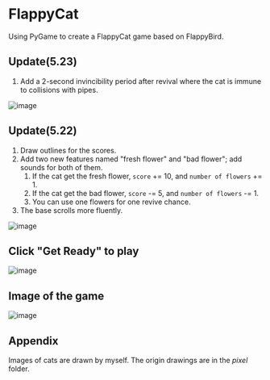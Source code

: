 # FlappyCat
Using PyGame to create a FlappyCat game based on FlappyBird.

## Update(5.23)
1. Add a 2-second invincibility period after revival where the cat is immune to collisions with pipes.

![image](https://github.com/Wendyfff0616/FlappyCat/assets/169350460/5032e9ac-44fd-4889-b88f-7594c9db6973)
   
## Update(5.22)
1. Draw outlines for the scores.
2. Add two new features named "fresh flower" and "bad flower"; add sounds for both of them.
   1. If the cat get the fresh flower, `score` += 10, and `number of flowers` += 1. 
   2. If the cat get the bad flower, `score` -= 5, and `number of flowers` -= 1.
   3. You can use one flowers for one revive chance.
3. The base scrolls more fluently.
   
![image](https://github.com/Wendyfff0616/FlappyCat/assets/169350460/94989063-c838-4be6-ab4a-6ff0aefde661)

## Click "Get Ready" to play

![image](https://github.com/Wendyfff0616/FlappyCat/assets/169350460/359970c4-1bfe-4762-af76-f397abcba184)

## Image of the game

![image](https://github.com/Wendyfff0616/FlappyCat/assets/169350460/5f092994-46c0-4070-82de-b919adfbc718)

## Appendix
Images of cats are drawn by myself. The origin drawings are in the *pixel* folder.
